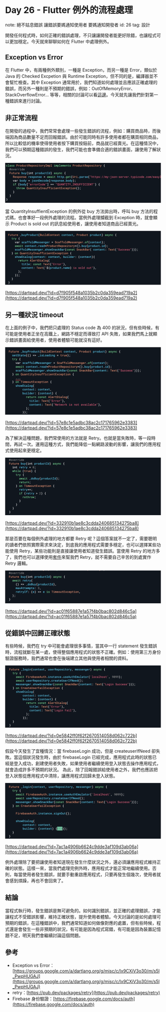 # Day 26 - Flutter 例外的流程處理

note: 絕不姑息錯誤 讓錯誤要媽通知使用者 要媽通知開發者
id: 26
tag: 設計

開發任何程式時，如何正確的錯誤處理，不只讓讓開發者能更好除錯，也讓程式可以更加穩定。今天就來聊聊如何在 Flutter 中處理例外。

## Exception vs Error

在 Flutter 中，有兩種例外類別，一種是 Exception，而另一種是 Error，類似於 Java 的 Checked Excpetion 與 Runtime Exception，但不同的是，編譯器並不會幫忙檢查。其中 Exception 通常用於，我們知道如何處理並且應該正確處理的錯誤，而另外一種則是不預期的錯誤，例如：OutOfMemoryError、StackOverflowError… 等等，相關的討論可以看[這邊](https://groups.google.com/a/dartlang.org/g/misc/c/lx9CXiV3o30/m/s5l_PwpHUGAJ)。今天就先讓我們針對第一種錯誤來進行討論。

## 非正常流程

在開發的過程中，我們常常會處理一些發生錯誤的流程，例如：購買商品時，而後端因為商品數量不足而回報錯誤。由於可能同時有許多使用者都在購買相同商品，所以比較低的機率使得使用者按下購買按鈕前，商品就已經賣光。在這種情況中，我們可以預期這種錯誤的發生，我們可能也會準備合適的錯誤畫面，讓使用了解狀況。

![it_img_26_1.png](Day%2026%20-%20Flutter%20%E4%BE%8B%E5%A4%96%E7%9A%84%E6%B5%81%E7%A8%8B%E8%99%95%E7%90%86/it_img_26_1.png)

當 QuantityInsuffientException 的例外從 buy 方法拋出時，呼叫 buy 方法的程式碼，也會準好一段例外處理的流程。當例外處理攔截到 Exception 時，就會顯示 Product is sold out 的訊息給使用者，讓使用者知道商品已經賣光。

![it_img_26_2.png](Day%2026%20-%20Flutter%20%E4%BE%8B%E5%A4%96%E7%9A%84%E6%B5%81%E7%A8%8B%E8%99%95%E7%90%86/it_img_26_2.png)

[https://dartpad.dev/?id=d7f905f548a1035b2c0da359ead719a2](https://dartpad.dev/?id=d7f905f548a1035b2c0da359ead719a2)

## 另一種狀況 timeout

在上面的例子中，我們把只處理的 Status code 為 400 的狀況，但有些時候，有可能是使用者正坐在高鐵上，網路不穩定而導致打 API 失敗，如果我們馬上就顯示錯誤畫面給使用者，使用者體驗可能就沒有這好。

![it_img_26_3.png](Day%2026%20-%20Flutter%20%E4%BE%8B%E5%A4%96%E7%9A%84%E6%B5%81%E7%A8%8B%E8%99%95%E7%90%86/it_img_26_3.png)

[https://dartpad.dev/?id=57e8c1e5adbc38ac2c171765962e3383](https://dartpad.dev/?id=57e8c1e5adbc38ac2c171765962e3383)

為了解決這種問題，我們常使用的方法就是 Retry。也就是當失敗時，等一段時間，再試一次。運用這種方式，我們能降低一點網路波動的影響，讓我們的應用程式使用起來更穩定。

![it_img_26_4.png](Day%2026%20-%20Flutter%20%E4%BE%8B%E5%A4%96%E7%9A%84%E6%B5%81%E7%A8%8B%E8%99%95%E7%90%86/it_img_26_4.png)

[https://dartpad.dev/?id=332910b1ae8c3cdda240685134275ba8](https://dartpad.dev/?id=332910b1ae8c3cdda240685134275ba8)

那是否要在每個例外處理的地方都要 Retry 呢？這個答案就不一定了，需要聰明的讀者們依照實際需求來決定，到底我的應用程式需要多穩定，也可以選擇某些功能使用 Retry，某些功能則是直接讓使用者知道發生錯誤。當使用 Retry 的地方多了，我們也可以選擇使用[套件](https://pub.dev/packages/retry)來幫我們 Retry，就不需要自己辛苦的到處實作 Retry 邏輯。

![it_img_26_5.png](Day%2026%20-%20Flutter%20%E4%BE%8B%E5%A4%96%E7%9A%84%E6%B5%81%E7%A8%8B%E8%99%95%E7%90%86/it_img_26_5.png)

[https://dartpad.dev/?id=ac01f65887e1a57f4b0bac802d846c5a](https://dartpad.dev/?id=ac01f65887e1a57f4b0bac802d846c5a)

## 從錯誤中回歸正確狀態

有些時候，我們在 try 中可能會處理很多事情，當其中一行 statement 發生錯誤時，流程就斷在某一處，使得整個應用程式的狀態不正確。例如：使用第三方身份驗證服務時，我們通常也會在後端建立其他與使用者相關的資料。

![it_img_26_6.png](Day%2026%20-%20Flutter%20%E4%BE%8B%E5%A4%96%E7%9A%84%E6%B5%81%E7%A8%8B%E8%99%95%E7%90%86/it_img_26_6.png)

[https://dartpad.dev/?id=0e5842ff0f62f2670514058d062c722b](https://dartpad.dev/?id=0e5842ff0f62f2670514058d062c722b)

假設今天發生了宜種情況：當 firebaseLogin 成功，但是 createuserIfNeed 卻失敗。當這個狀況發生時，由於 firebaseLogin 已經完成，應用程式此時的狀態已經是登入成功，創建使用者失敗，如果使用者繼續使用登入狀態去操作應用程式，就會造成許多不預期的狀況。
為此，除了回報錯誤給使用者之外，我們也應該把登入狀態從應用程式中清除，讓應用程式回歸未登入狀態。

![it_img_26_7.png](Day%2026%20-%20Flutter%20%E4%BE%8B%E5%A4%96%E7%9A%84%E6%B5%81%E7%A8%8B%E8%99%95%E7%90%86/it_img_26_7.png)

[https://dartpad.dev/?id=7ac1a4906b6624c9dde3af109d3ab06a](https://dartpad.dev/?id=7ac1a4906b6624c9dde3af109d3ab06a)

例外處理除了要把讓使用者知道現在發生什麼狀況之外，還必須讓應用程式維持正確的狀態。這樣一來，當我們處理完例外時，應用程式才能正常地繼續使用。否則，每當使用者發生錯誤，就要手動重啟應用程式，只要再發生個幾次，使用者就會感到煩躁，再也不會回來了。

## 結論

當程式執行時，發生錯誤是無可避免的。如何識別錯誤，並正確的處理錯誤，才能讓程式不受錯誤影響，維持正確狀態，提升使用者體驗。今天討論的是如何處理可預期的錯誤，在這種錯誤中，我們通常知道如何做像對應的處置，但有些時候，程式還是會發生一些非預期的狀況，有可能是因為程式寫錯，有可能是因為裝置記憶題不足，明天我們會繼續討論這個問題。

## 參考

- Exception vs Error：[https://groups.google.com/a/dartlang.org/g/misc/c/lx9CXiV3o30/m/s5l_PwpHUGAJ](https://groups.google.com/a/dartlang.org/g/misc/c/lx9CXiV3o30/m/s5l_PwpHUGAJ)
- retry：[https://pub.dev/packages/retry](https://pub.dev/packages/retry)
- Firebase 身份驗證：[https://firebase.google.com/docs/auth](https://firebase.google.com/docs/auth)